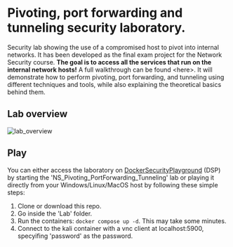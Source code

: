 # Pivoting, port forwarding and tunneling security laboratory.

Security lab showing the use of a compromised host to pivot into internal networks. It has been developed as the final exam project for the Network Security course.
**The goal is to access all the services that run on the internal network hosts!** A full walkthrough can be found \<here\>. It will demonstrate how to perform pivoting, port forwarding, and tunneling using different techniques and tools, while also explaining the theoretical basics behind them.
## Lab overview
![lab_overview](https://github.com/cxnturi0n/pivoting-tunneling-lab/assets/75443422/657bda3a-cd7b-42f7-acdc-fc0b3fafa838)
## Play
You can either access the laboratory on [DockerSecurityPlayground](https://github.com/DockerSecurityPlayground/DSP) (DSP) by starting the 'NS_Pivoting_PortForwarding_Tunneling' lab or playing it directly from your Windows/Linux/MacOS host by following these simple steps:
1. Clone or download this repo.
2. Go inside the 'Lab' folder.
3. Run the containers: ```docker compose up -d```. This may take some minutes.
4. Connect to the kali container with a vnc client at localhost:5900, specyifing 'password' as the password.


